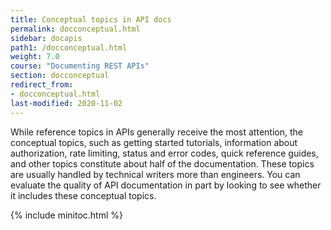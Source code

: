 ```yaml
---
title: Conceptual topics in API docs
permalink: docconceptual.html
sidebar: docapis
path1: /docconceptual.html
weight: 7.0
course: "Documenting REST APIs"
section: docconceptual
redirect_from:
- docconceptual.html
last-modified: 2020-11-02
---
```


While reference topics in APIs generally receive the most attention, the conceptual topics, such as getting started tutorials, information about authorization, rate limiting, status and error codes, quick reference guides, and other topics constitute about half of the documentation. These topics are usually handled by technical writers more than engineers. You can evaluate the quality of API documentation in part by looking to see whether it includes these conceptual topics.

{% include minitoc.html %}
